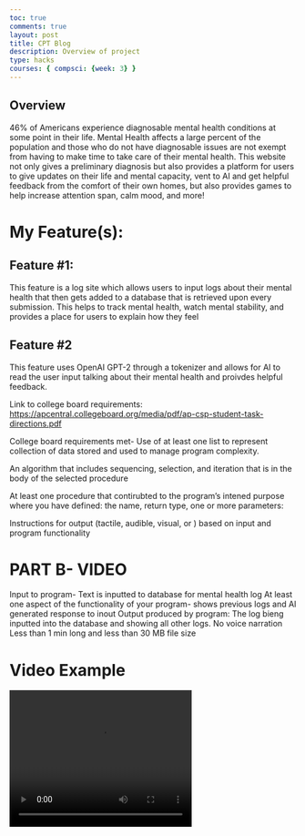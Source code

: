 ```yaml
---
toc: true
comments: true
layout: post
title: CPT Blog
description: Overview of project
type: hacks
courses: { compsci: {week: 3} }
---
```

## Overview
46% of Americans experience diagnosable mental health conditions at some point in their life. Mental Health affects a large percent of the population and those who do not have diagnosable issues are not exempt from having to make time to take care of their mental health. This website not only gives a preliminary diagnosis but also provides a platform for users to give updates on their life and mental capacity, vent to AI and get helpful feedback from the comfort of their own homes, but also provides games to help increase attention span, calm mood, and more! 

# My Feature(s):
## Feature #1:
This feature is a log site which allows users to input logs about their mental health that then gets added to a database that is retrieved upon every submission. This helps to track mental health, watch mental stability, and provides a place for users to explain how they feel

## Feature #2
This feature uses OpenAI GPT-2 through a tokenizer and allows for AI to read the user input talking about their mental health and proivdes helpful feedback. 

Link to college board requirements: https://apcentral.collegeboard.org/media/pdf/ap-csp-student-task-directions.pdf

College board requirements met-
Use of at least one list to represent collection of data stored and used to manage program complexity.

An algorithm that includes sequencing, selection, and iteration that is in the body of the selected procedure

At least one procedure that contirubted to the program’s intened purpose where you have defined: the name, return type, one or more parameters:

Instructions for output (tactile, audible, visual, or ) based on input and program functionality

# PART B- VIDEO

Input to program- Text is inputted to database for mental health log
At least one aspect of the functionality of your program- shows previous logs and AI generated response to inout
Output produced by program:	The log bieng inputted into the database and showing all other logs.
No voice narration
Less than 1 min long and less than 30 MB file size


<html lang="en">
<head>
    <meta charset="UTF-8">
    <meta name="viewport" content="width=device-width, initial-scale=1.0">
    <title>Video Example</title>
</head>
<body>
    <h1>Video Example</h1>
    <video width="320" height="240" controls>
        <source src="file:///Users/ananyaasudani/Downloads/import%20flask.webm" type="video/webm">
        Your browser does not support the video tag.
    </video>
</body>
</html>
